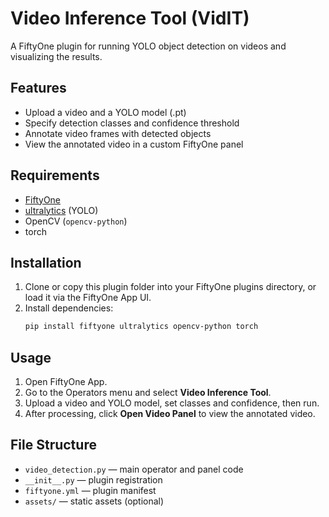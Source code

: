 # Video Inference Tool (VidIT)

A FiftyOne plugin for running YOLO object detection on videos and visualizing the results.

## Features
- Upload a video and a YOLO model (.pt)
- Specify detection classes and confidence threshold
- Annotate video frames with detected objects
- View the annotated video in a custom FiftyOne panel

## Requirements
- [FiftyOne](https://voxel51.com/docs/fiftyone/)
- [ultralytics](https://github.com/ultralytics/ultralytics) (YOLO)
- OpenCV (`opencv-python`)
- torch

## Installation
1. Clone or copy this plugin folder into your FiftyOne plugins directory, or load it via the FiftyOne App UI.
2. Install dependencies:
   ```sh
   pip install fiftyone ultralytics opencv-python torch
   ```

## Usage
1. Open FiftyOne App.
2. Go to the Operators menu and select **Video Inference Tool**.
3. Upload a video and YOLO model, set classes and confidence, then run.
4. After processing, click **Open Video Panel** to view the annotated video.

## File Structure
- `video_detection.py` — main operator and panel code
- `__init__.py` — plugin registration
- `fiftyone.yml` — plugin manifest
- `assets/` — static assets (optional)
